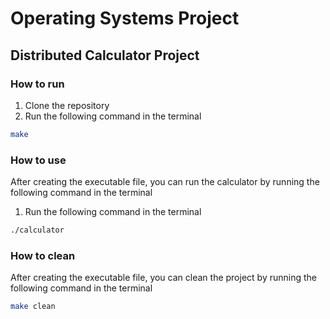 # Operating Systems Project

## Distributed Calculator Project

### How to run

1. Clone the repository
2. Run the following command in the terminal

```bash
make
```

### How to use

After creating the executable file, you can run the calculator by running the following command in the terminal

1. Run the following command in the terminal

```bash
./calculator
```

### How to clean

After creating the executable file, you can clean the project by running the following command in the terminal

```bash
make clean
```
